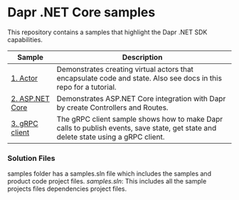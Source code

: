 # Dapr .NET Core samples

This repository contains a samples that highlight the Dapr .NET SDK capabilities. 

| Sample                   | Description                                                                                                                                                                                    |
|--------------------------|------------------------------------------------------------------------------------------------------------------------------------------------------------------------------------------------|
| [1. Actor](./Actor)            | Demonstrates creating virtual actors that encapsulate code and state. Also see docs in this repo for a tutorial.                                                                                                     |
| [2. ASP.NET Core](./AspNetCore)       | Demonstrates ASP.NET Core integration with Dapr by  create Controllers and Routes.                                                    
| [3. gRPC client](./Grpc/GrpcClient)       |   The gRPC client sample shows how to make Dapr calls to publish events, save state, get state and delete state using a gRPC client.                                                   


### Solution Files
samples folder has a samples.sln file which includes the samples and product code project files.
*samples.sln*: This includes all the sample projects files dependencies project files.
